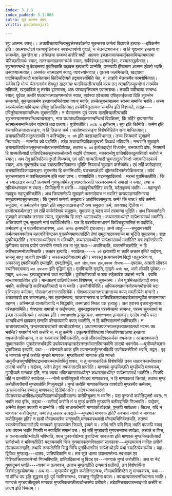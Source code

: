 ```yaml
---
index: 3.1.8
index_padded: 3.1.008
sutra: सुप आत्मनः क्यच्
vritti: padamanjari

---
```

सुप आत्मनः क्यच्।। अत्रापीच्छायामित्यनुवृत्तेस्तदपेक्षमेव सुबन्तस्य कर्मत्वं विज्ञायते इत्याह---इषिकर्मण इति। आत्मशब्दोऽयं परव्यावृत्तिवचनः स्वशब्दपर्यायो गृह्यते, न चेतनद्रव्यवचनः। स हि गृह्यमाण इच्छया वा सम्बध्येत, सुबन्तेन वा। तत्रेच्छया सम्बन्धे कर्त्तरि षष्ठी, आत्मनः इच्छायामात्ककर्तृकायामिच्छायामात्मा चेदिच्छतीत्यर्थः स्यात्, ततश्चात्मग्रहणमनर्थकं स्यात्, सर्वैवेहेच्छाऽऽत्मकर्तृका, तस्यास्तद्धर्मत्वात्। सुबन्तसम्बन्धे तु देवदत्तस्य पुत्रमिच्छति यज्ञदत्त इत्यत्रापि प्राप्नोति, परस्यापि हीष्यमाण आत्मन एवेष्टो भवति; तस्याप्यात्मत्वात्। अनर्थकं चात्मग्रहणं स्याद्; व्यावर्त्त्याभावात्। वृक्षस्य जलमिच्छति, खट्वायाः पादमिच्छतीत्यादौ यत्राचेतनार्थ किञ्चिदिष्यते तद्व्यावर्त्त्यमिति चेत्, न; तत्रापि चेतनस्यैव परमशेषित्वात्। सर्वमेव हि भोग्यं चेतनानामेव शेषभूतं खट्वायाः पादमिच्छतीत्यत्रापि यस्य तत् ख्टवादिकमुपभोग्यं तदर्थमेव तदिष्यते, खट्वादिकं तु तस्यैव द्वारमात्रम्; अतः परव्यावृत्तिवचन एवात्मशब्दः। तत्रापि यदीच्छया सम्बन्धः स्यात्, पूर्ववत् कर्त्तरि षष्ठ्यामात्मग्रहणमनर्थकं स्यात्, सर्वस्या एवेच्छाया एषितृकर्तृकत्वा दिति सुबन्तेन सम्बध्यते, सुबन्तात्कर्मण इच्छायामभिधेयायां क्यज् भवलि, तच्चेत्सुबन्तमात्मनः स्वस्य सम्बन्धि भवति। कस्य स्वस्येत्यपेक्षायामिच्छया एषितुः सन्निधापितत्वात् तस्येवैषितुरात्मनः सम्बन्धि इति विज्ञायते, तदाह----एषितुरेवात्मसमम्बन्धिनः सुबन्तादिति। न चैवमात्मनः पुत्रं परस्य दासमिच्छतीत्यत्रापि सुबन्तस्यात्मसम्बन्धित्वात्प्रसङ्गः, नात्र यथाकथञ्चिदात्मसम्बन्धित्वं विवक्षितम्, किं तर्हि? इष्यमाणमेव रूपमात्मसम्बन्धित्वेन यदेष्यते तदा प्रत्ययः। पुत्रीयतीति। `क्यचि च` इतीत्त्वम्।
सुप इति किमिति। कर्मण इति वचनात्तिङन्तादप्रसङ्गः, न हि तिङन्तं कर्म। धातोश्चाप्रसङ्गः विशेषविहितेन सना बाधितत्वात्। ङ्याप्प्रातिपदिकादुत्पत्तावपि न कश्चिद्दोषः; `नः क्ये` इति पदसञ्ज्ञाविधानात्। तच्च क्रियमाणे सुब्ग्रहणे नियमार्थम्---नान्तमेव क्ये पदमिति। तदेव ङ्याप्प्रातिपदिकादुत्पत्तौ विध्यर्थ भविष्यति। नन्वसति सुब्ग्रहणे ङ्याप्प्रातिपदिकात्सुबन्ताच्चोत्पत्त्व्यमविशेषात्, ततश्च `नः क्ये` इत्येतद्यद्येवं विध्यर्थम्, उभयथापि दोषः; नियमार्थे हि वाच्यतीत्यादौ प्रातिपदिकात्सुबन्ताच्चोत्पत्तौ यद्यपि दोषाभावः, नकारान्तेषु प्रातिपदिकादुत्पत्तिपक्षे नलोपो न स्यात्। अथ तेषु प्रातिपदिका दुप्त्तौ विध्यर्थम्, एवं सति वाच्यतीत्यादौ सुबन्तादुत्पत्तिपक्षे जश्त्वादिपदकार्यं स्यात्, अतः सुबन्तादेव यथा स्यात्प्रातिपदिकान्मा भूदिति नियमार्थं सुब्ग्रहणं कर्त्तव्यमेव। एवं तर्हि कर्मग्रहणाद् ङ्यप्प्रातिपदिकादप्रसङ्गः सुबन्तमेव हि कर्माभिधायि; पञच्कपक्षेऽपि द्योतकविभक्तेरपेक्षितत्वात्। तदेवं सुबन्तमपहाय न क्वचित्प्रसङ्ग इति मत्वा प्रश्नः।
वाक्यादिति। पदसमूहादित्यर्थः। महन्तं पुत्रमिच्छतीति। किं च स्याद्यद्यत्र स्यात्? प्रत्ययार्थे गुणभूतयोर्महत्पुत्रशब्दयोरसति परस्परसम्बन्धे समासो न स्यात्, तथा च तन्निबन्धनमात्वं न स्यात्। किमिदानीं न भवति---महापुत्रीयतीति? भवति, यदैतद्वाक्यं भवति----महान्पुत्रो महापुत्रः महापुत्रमिच्छीति। अथ क्रियमाणेऽपि सुब्ग्रहणे कस्मादेवात्र न भवति? प्रत्ययग्रहणपरिभाषया समुदायस्यासुबन्तत्वात्। किं पुनरयं कर्मणोः समुदायः? आहोस्वित्समुदायः कर्म? किं चातः? यदि कर्मणोः समुदायः, न कर्मग्रहणेन गृह्यते इति समुदायादप्रसङ्ग? अथ समुदायः कर्म, अवयवाद् द्वितीया न प्राप्नोत्यकर्मत्वात्? एवं तर्हि कर्मणोरेवायं समुदायः, सुब्ग्रहणं तु यदत्र कर्म तस्मान्मा भूदिति। अथ क्रियमाणेऽपि सुब्ग्रहणे कस्मादेव तस्मान्न स्यात्, सुबन्तमेव हि तत्? असामर्थ्यात्। कथमसामर्थ्यम्? सापेक्षमसमर्थ भवतीति। अक्रिययाणे पुनः सुब्ग्रहणे नायं पदविधिर्भवति। यत्र हि पदस्यैवासाधारणं किञ्चिद्रूपमाश्रितं स पदविधिः, कर्मग्रहणं तु न पदस्यैवासाधारणम्, `धातोः कर्मणः` इत्यपदेपि द्दष्टत्वात्।
अन्ये त्वाहुः----समुदायस्यापि कर्मत्वमवयवयोश्च महत्त्वविशिष्टस्य पुत्रस्यैष्यमाणत्वादिति तेषां समुदायादवयवाच्च मा भूदिति सुब्ग्रहणम्। राज्ञः पुत्रमिच्छतीति। नन्वसामर्थ्यादेवात्र न भविष्यति, कथमसामर्थ्यम्? सापेक्षमसमर्थं भवतीति? यत्र तर्ह्यन्तरेणापि तृतीयस्य पदस्य प्रयोगं परस्येति गम्यते तत्र मा भूत् यथा---अघमिच्छति, व्यसनमिच्छतीति, न हि कश्चिदात्मनोऽघमिच्छति। ककार इत्यादि। स्यादेतत्----`नः क्ये` इत्यत्रापि मा कारि ककार इति? यद्येवम्, सामसु साधुः अत्रापि प्राप्नोति। चकात्स्तदविघातार्थ इति। स्वरस्तु प्रत्ययस्वरेण सिद्धो धातुस्वरेण वा, अकारस्तु द्दषदमिच्छति द्दष्यद्यति, द्दषद्यतेर्ण्वुल्, `अतो लोपः`,`यस्य हलः`,`क्यस्य विभाषा`----द्दषदकः, अत्रातो लोपस्य स्थानिवद्भावात् `अत उपधायाः` इति वृद्धिर्मा भूत्। मृदमिच्छति मृद्यति, मृद्यतेः `अचो यत्`, अतो लोपादि पूर्ववत्---मृद्यम्, `यतोऽनावः` इत्याद्युदात्तत्वं यथा स्यादिति। पुत्रीयतीत्यादौ च शपा सहैकादेश उदात्तो भवति। 
क्यचि मान्ताव्ययप्रतिषेध इति। मान्तग्रहणं प्रातिपदिकस्य विशेषणम्, न सुबन्तस्य । तेन पुत्रमिच्छतीत्यादौ क्यज् भवति, काविच्छति कानिच्छतीत्यादौ च न भवति। उच्चौर्नीचैरिति। अधिकरणप्रधानयोरप्यनयोराधेये यदा वृत्तिस्तदा कर्मत्वम्, गोसमानाक्षरनान्तादित्येके। गोशब्दात्समानाक्षरान्नान्ताच्च क्यज् भवतीत्येके मन्यन्ते। अकारादयो दश समानाक्षराः; तत्र लृवर्णान्तस्य, ऋकारान्तस्य च प्रातिपदिकस्याभावादेकारान्पूर्वेषां सप्तानामचां ग्रहणम्। अस्मिन्पक्षे वाच्यतीत्यादि न सिद्ध्यति, तस्मान्नायं स्थितः पक्ष इत्याहुः। अत एवास्य वृत्तावनुपन्यासः। परेच्छायामिति। शेषष्ठ्याः समासो न कर्तृषष्ठ्याः, सुबन्तद्वारकश्च परस्येच्छया सम्बन्धः, परस्य सुबन्तार्था या इच्छा तस्यामित्यर्थः। अघायव इति। `क्याच्छन्दसि` इत्युप्रत्ययः, `अश्वाघस्यात्` इत्यात्वम्। एतदेव क्यचि परत आत्वविधानं ज्ञापकम् छन्दसि परेच्छायामपि क्यज् भवतीति, न हि कश्चिदात्मनोऽघमिच्छति। न चाचारक्यजर्थम्, छन्दस्यघशब्दाचारे क्यचोऽदर्शनात्। अथास्मात्क्यजन्ताल्लकृत्यक्तखलर्था भवन्तः क्व भवन्ति? यथायोगं भावे कर्त्तरि च, न तु कर्मणि। प्रकृत्यर्थविशिष्टाया नियतविषय#आया इच्छायाः क्यजन्तेनाभिधानम्, न सा वस्त्वन्तरं विषीयकरोति, अतो जीवत्यादिवदकर्मकः क्यजन्तः। आचारक्यजन्ते तूपमानकर्मणः पुत्रादेरन्तर्भावेऽपि उपमेयस्यच्छात्रादेरनन्तर्भावात्तस्मिन्कर्मणि लादयो भवन्त्येव---पुत्रीय्यतेच्छात्रः पुत्रायितव्य इत्यादि, यथा----श्येनायते काक इति उपमानकर्तुरन्तर्भावेऽपि उपमेयकर्त्तरिलो भवति, तद्वत्। इह च माणवकं मुण्डं करोति मुण्डते माणवकः, मुण्डयितव्यो माणवक इति ण्यन्तो धातुर्मौण्ड्यगुणविशिष्टद्रव्यमात्रमन्तर्भावयितुं शक्तः, न तु माणवकादिकं विशेषमिति तस्य धातावनन्तर्भावात्तत्र लादयो भवन्ति। यद्येवम्, अनेन हेतुना क्यजन्तादपि प्राप्नोति। माणवकं मुण्डमिच्छति मुण्डीयति माणवकम्, मुण्डीय्यते माणवक इति, नात्र क्यचा भवितव्यमसामर्थ्यात्? कथमसामर्थ्यम्? सापेक्षमसमर्थ भवतीति। णिजपि तर्हि न प्राप्नोति? स्यादेतत्----नोभौ करोतियुक्तौ मौण्ड्यं माणवकश्च, न हि माणवकत्वं क्रियते, ततश्च मुण्डं करोतीत्यत्रैवार्थे मुण्ड्यतोति णिजुत्पद्यते। मुण्डं करोति माणवकमित्यत्र वाक्येऽपि मुण्डस्यैव कर्मत्वम्, तत्सामानाधिकरण्यात्तु माणवकाद् द्वितीयोत्पत्तिः। तदेवं माणवकादयो मौण्ड्यस्याधारविश#एषप्रतिपादनार्थमुपादीयमानाः करोतियुक्ता न भवन्ति। यदा पुनरुभौ करोतियुक्तौ भवतः, न भवति तदा वृत्तिः, तद्यथा---बलीवर्द्दं करोति तं च मुण्डं करोति मुण्डयति बलीवद्दमिति णिज्भवति। यद्येवम्, अनेनैव हेतुना क्यजपि न प्राप्नोति। यदि चाधारत्वेनापि माणवकोऽपेक्ष्यते, पुनरपि सापेक्षता।
किञ्च, यदि न माणवकः करोतियुक्तः, कथं तत् लकार उत्पद्यते---मुण्ड्यते माणवक इति? कश्चायं न्यायो न माणवकः करोतियुक्त इति? न ह्यसौ मौण्ड्यमात्रेण सन्तुष्यति,माणवकस्थमसौ मौण्ड्यभिनिर्वत्त्तयति, ततश्च स्वरूपेणाक्रियमाणोऽपि माणवको मुण्डपरूपेण क्रियते, इष्यते च। तदेवं सति यदि णिज् भवति क्यजपि स्याद् अथ क्यज्न भवति णिजपि न स्यादिति समानं वचः। एवं तर्हि मुण्डादयो गुणवचनाश्च सापेक्षाः, उच्यते च णिच्, स वचनात्सापेक्षेभ्योऽपि भविष्यति, क्यच् पुनरनपेक्षेभ्यः पुत्रादिभ्यः सावकाश इति माणवकं मुण्डमिच्छतीत्यादौ सापेक्षेभ्यो न भविष्यतीति? यद्यप्ययमपि णिज् गुणमात्रकरणविवक्षायां सावकाशः---मुण्डयत्ययं नापितः प्रवीणो मौण्ड्यकरणइति, तथापि तत्करोतीति सिद्धे णिचि पुनर्विधानमिदं सापेक्षेभ्योऽपि यथा स्यादित्येवमर्थमेव। यद्वा--द्विविधा मुण्डाद्यः---धातवः, प्रातिपदिकानि च। तत्र सूत्रे धातव उपात्तास्तेभ्यः स्वभावत एव विशिष्टक्रियावचनेभ्यो णिज्भविष्यति, प्रातिपदिकानां तु विग्रह एव---माणवकं मुण्डं करोतीति। अथ वा नेदं युगपदुभयं भवति----वाक्यं च प्रत्ययश्च, ततश्च मुण्डयतीति द्रव्यमात्रं प्रतीयते, तत्र विशेषार्थिना विशेषोऽनुप्रयोक्तव्यः। अथ वा---मुण्डस्यैव शुद्धेन करोतिनाऽन्वयः, मौण्ड्यविशिष्टेन तु माणवकस्य, यथा---गां दोग्धि पय इति शुद्धस्य दुहेः पूर्वं गवभिसम्बन्धः, पश्चात्तु गोदुहिना पयसः। क्यच्प्रत्ययस्त्वनभिधानान्न भवति। माणवकं मुण्डयतीत्युक्ते माणवकं मुण्डमिवाचरतीत्यर्थान्तरमेव प्रतीयते। तदेवमिच्छाक्यजन्ताद्भावे कर्त्तरि च लादय इति स्थितम्।।
